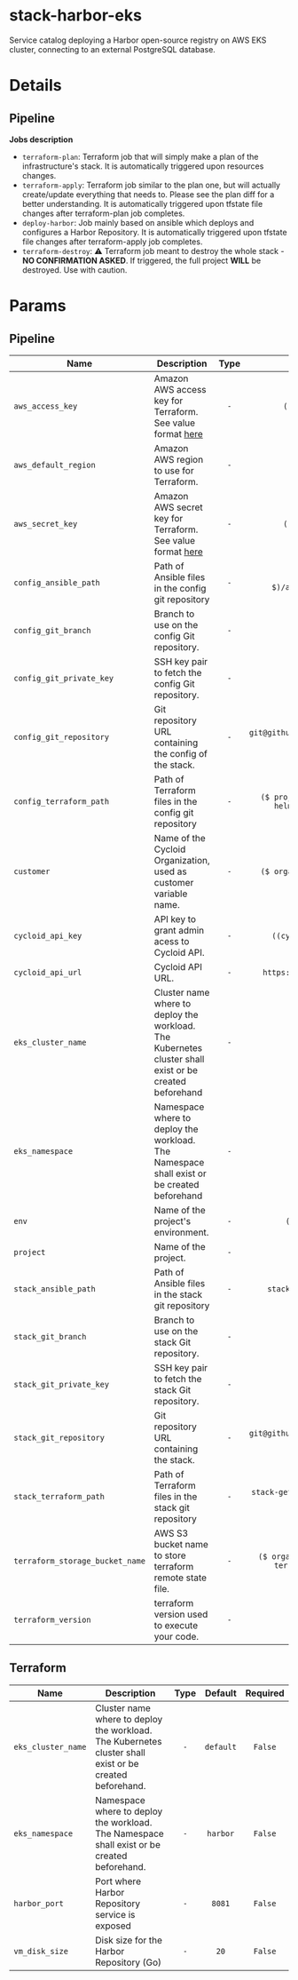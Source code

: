# stack-harbor-eks

Service catalog deploying a Harbor open-source registry on AWS EKS cluster, connecting to an external PostgreSQL database.

# Details

## Pipeline

**Jobs description**

  * `terraform-plan`: Terraform job that will simply make a plan of the infrastructure's stack. It is automatically triggered upon resources changes.
  * `terraform-apply`: Terraform job similar to the plan one, but will actually create/update everything that needs to. Please see the plan diff for a better understanding. It is automatically triggered upon tfstate file changes after terraform-plan job completes.
  * `deploy-harbor`: Job mainly based on ansible which deploys and configures a Harbor Repository. It is automatically triggered upon tfstate file changes after terraform-apply job completes.
  * `terraform-destroy`: :warning: Terraform job meant to destroy the whole stack - **NO CONFIRMATION ASKED**. If triggered, the full project **WILL** be destroyed. Use with caution.

# Params

## Pipeline
|Name|Description|Type|Default|Required|
|---|---|:---:|:---:|:---:|
|`aws_access_key`|Amazon AWS access key for Terraform. See value format [here](https://docs.cycloid.io/advanced-guide/integrate-and-use-cycloid-credentials-manager.html#vault-in-the-pipeline)|`-`|`((aws.access_key))`|`True`|
|`aws_default_region`|Amazon AWS region to use for Terraform.|`-`|`eu-west-1`|`True`|
|`aws_secret_key`|Amazon AWS secret key for Terraform. See value format [here](https://docs.cycloid.io/advanced-guide/integrate-and-use-cycloid-credentials-manager.html#vault-in-the-pipeline)|`-`|`((aws.secret_key))`|`True`|
|`config_ansible_path`|Path of Ansible files in the config git repository|`-`|`($ project $)/ansible/environments`|`True`|
|`config_git_branch`|Branch to use on the config Git repository.|`-`|`config`|`True`|
|`config_git_private_key`|SSH key pair to fetch the config Git repository.|`-`|`((git.ssh_key))`|`True`|
|`config_git_repository`|Git repository URL containing the config of the stack.|`-`|`git@github.com:cycloidio/cycloid-stacks-test.git`|`True`|
|`config_terraform_path`|Path of Terraform files in the config git repository|`-`|`($ project $)/terraform/eks-helm/($ environment $)`|`True`|
|`customer`|Name of the Cycloid Organization, used as customer variable name.|`-`|`($ organization_canonical $)`|`True`|
|`cycloid_api_key`|API key to grant admin acess to Cycloid API.|`-`|`((cycloid-api-key.key))`|`True`|
|`cycloid_api_url`|Cycloid API URL.|`-`|`https://http-api.cycloid.io`|`True`|
|`eks_cluster_name`|Cluster name where to deploy the workload. The Kubernetes cluster shall exist or be created beforehand|`-`|`default`|`True`|
|`eks_namespace`|Namespace where to deploy the workload. The Namespace shall exist or be created beforehand|`-`|`default`|`True`|
|`env`|Name of the project's environment.|`-`|`($ environment $)`|`True`|
|`project`|Name of the project.|`-`|`($ project $)`|`True`|
|`stack_ansible_path`|Path of Ansible files in the stack git repository|`-`|`stack-get-started/ansible`|`True`|
|`stack_git_branch`|Branch to use on the stack Git repository.|`-`|`master`|`True`|
|`stack_git_private_key`|SSH key pair to fetch the stack Git repository.|`-`|`((git.ssh_key))`|`True`|
|`stack_git_repository`|Git repository URL containing the stack.|`-`|`git@github.com:cycloidio/cycloid-demo-stacks.git`|`True`|
|`stack_terraform_path`|Path of Terraform files in the stack git repository|`-`|`stack-get-started/terraform/eks-helm`|`True`|
|`terraform_storage_bucket_name`|AWS S3 bucket name to store terraform remote state file.|`-`|`($ organization_canonical $)-terraform-remote-state`|`True`|
|`terraform_version`|terraform version used to execute your code.|`-`|`'1.0.5'`|`True`|

## Terraform
|Name|Description|Type|Default|Required|
|---|---|:---:|:---:|:---:|
|`eks_cluster_name`|Cluster name where to deploy the workload. The Kubernetes cluster shall exist or be created beforehand.|`-`|`default`|`False`|
|`eks_namespace`|Namespace where to deploy the workload. The Namespace shall exist or be created beforehand.|`-`|`harbor`|`False`|
|`harbor_port`|Port where Harbor Repository service is exposed|`-`|`8081`|`False`|
|`vm_disk_size`|Disk size for the Harbor Repository (Go)|`-`|`20`|`False`|